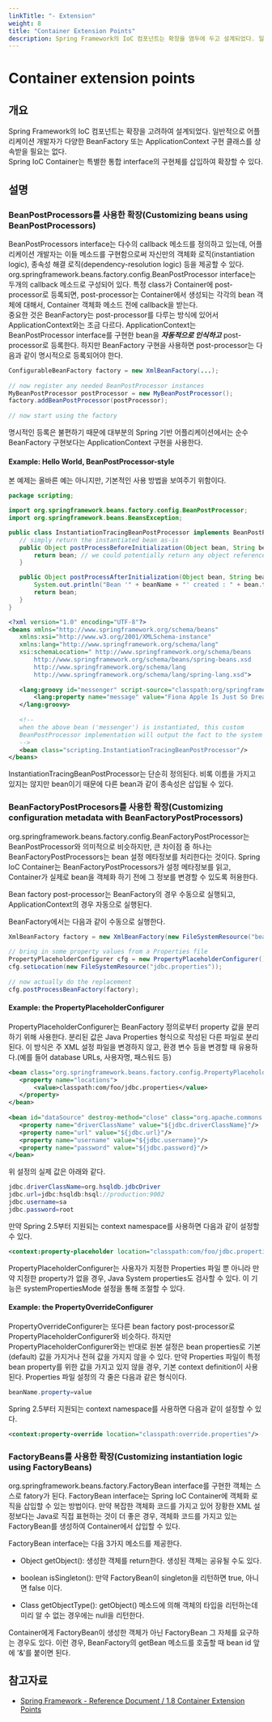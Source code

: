 ```yaml
---
linkTitle: "- Extension"
weight: 8
title: "Container Extension Points"
description: Spring Framework의 IoC 컴포넌트는 확장을 염두에 두고 설계되었다. 일반적으로 개발자가 BeanFactory나 ApplicationContext 구현 클래스를 상속받을 필요는 없으며, Spring IoC Container는 통합 인터페이스의 구현체를 통해 확장할 수 있다.
---
```

# Container extension points

## 개요

Spring Framework의 IoC 컴포넌트는 확장을 고려하여 설계되었다. 일반적으로 어플리케이션 개발자가 다양한 BeanFactory 또는 ApplicationContext 구현 클래스를 상속받을 필요는 없다.  
Spring IoC Container는 특별한 통합 interface의 구현체를 삽입하여 확장할 수 있다.

## 설명

### BeanPostProcessors를 사용한 확장(Customizing beans using BeanPostProcessors)

BeanPostProcessors interface는 다수의 callback 메소드를 정의하고 있는데, 어플리케이션 개발자는 이들 메소드를 구현함으로써 자신만의 객체화 로직(instantiation logic), 종속성 해결 로직(dependency-resolution logic) 등을 제공할 수 있다.  
org.springframework.beans.factory.config.BeanPostProcessor interface는 두개의 callback 메소드로 구성되어 있다. 특정 class가 Container에 post-processor로 등록되면, post-processor는 Container에서 생성되는 각각의 bean 객체에 대해서, Container 객체화 메소드 전에 callback을 받는다.  
중요한 것은 BeanFactory는 post-processor를 다루는 방식에 있어서 ApplicationContext와는 조금 다르다. ApplicationContext는 BeanPostProcessor interface를 구현한 bean을 ***자동적으로 인식하고*** post-processor로 등록한다. 하지만 BeanFactory 구현을 사용하면 post-processor는 다음과 같이 명시적으로 등록되어야 한다.

 ```java
ConfigurableBeanFactory factory = new XmlBeanFactory(...);
 
// now register any needed BeanPostProcessor instances
MyBeanPostProcessor postProcessor = new MyBeanPostProcessor();
factory.addBeanPostProcessor(postProcessor);
 
// now start using the factory
```

 명시적인 등록은 불편하기 때문에 대부분의 Spring 기반 어플리케이션에서는 순수 BeanFactory 구현보다는 ApplicationContext 구현을 사용한다.

#### Example: Hello World, BeanPostProcessor-style

 본 예제는 올바른 예는 아니지만, 기본적인 사용 방법을 보여주기 위함이다.

 ```java
package scripting;
 
import org.springframework.beans.factory.config.BeanPostProcessor;
import org.springframework.beans.BeansException;
 
public class InstantiationTracingBeanPostProcessor implements BeanPostProcessor {
    // simply return the instantiated bean as-is
    public Object postProcessBeforeInitialization(Object bean, String beanName) throws BeansException {
        return bean; // we could potentially return any object reference here...
    }
 
    public Object postProcessAfterInitialization(Object bean, String beanName) throws BeansException {
        System.out.println("Bean '" + beanName + "' created : " + bean.toString());
        return bean;
    }
}
```

 ```xml
<?xml version="1.0" encoding="UTF-8"?>
<beans xmlns="http://www.springframework.org/schema/beans"
    xmlns:xsi="http://www.w3.org/2001/XMLSchema-instance"
    xmlns:lang="http://www.springframework.org/schema/lang"
    xsi:schemaLocation=" http://www.springframework.org/schema/beans
        http://www.springframework.org/schema/beans/spring-beans.xsd
        http://www.springframework.org/schema/lang
        http://www.springframework.org/schema/lang/spring-lang.xsd">
 
    <lang:groovy id="messenger" script-source="classpath:org/springframework/scripting/groovy/Messenger.groovy">
        <lang:property name="message" value="Fiona Apple Is Just So Dreamy."/> 
    </lang:groovy>
 
    <!-- 
    when the above bean ('messenger') is instantiated, this custom
    BeanPostProcessor implementation will output the fact to the system console
    -->
    <bean class="scripting.InstantiationTracingBeanPostProcessor"/>
</beans>
```

 InstantiationTracingBeanPostProcessor는 단순히 정의된다. 비록 이름을 가지고 있지는 않지만 bean이기 때문에 다른 bean과 같이 종속성은 삽입될 수 있다.

### BeanFactoryPostProcesors를 사용한 확장(Customizing configuration metadata with BeanFactoryPostProcessors)

 org.springframework.beans.factory.config.BeanFactoryPostProcessor는 BeanPostProcessor와 의미적으로 비슷하지만, 큰 차이점 중 하나는 BeanFactoryPostProcessors는 bean 설정 메타정보를 처리한다는 것이다. Spring IoC Container는 BeanFactoryPostProcessors가 설정 메타정보를 읽고, Container가 실제로 bean을 객체화 하기 전에 그 정보를 변경할 수 있도록 허용한다.

 Bean factory post-processor는 BeanFactory의 경우 수동으로 실행되고, ApplicationContext의 경우 자동으로 실행된다.

 BeanFactory에서는 다음과 같이 수동으로 실행한다.

 ```java
XmlBeanFactory factory = new XmlBeanFactory(new FileSystemResource("beans.xml"));
 
// bring in some property values from a Properties file
PropertyPlaceholderConfigurer cfg = new PropertyPlaceholderConfigurer();
cfg.setLocation(new FileSystemResource("jdbc.properties"));
 
// now actually do the replacement
cfg.postProcessBeanFactory(factory);
```

#### Example: the PropertyPlaceholderConfigurer

 PropertyPlaceholderConfigurer는 BeanFactory 정의로부터 property 값을 분리하기 위해 사용한다. 분리된 값은 Java Properties 형식으로 작성된 다른 파일로 분리된다. 이 방식은 주 XML 설정 파일을 변경하지 않고, 환경 변수 등을 변경할 때 유용하다.(예를 들어 database URLs, 사용자명, 패스워드 등)

 ```xml
<bean class="org.springframework.beans.factory.config.PropertyPlaceholderConfigurer">
    <property name="locations">
        <value>classpath:com/foo/jdbc.properties</value>
    </property>
</bean>
 
<bean id="dataSource" destroy-method="close" class="org.apache.commons.dbcp.BasicDataSource">
    <property name="driverClassName" value="${jdbc.driverClassName}"/>
    <property name="url" value="${jdbc.url}"/>
    <property name="username" value="${jdbc.username}"/>
    <property name="password" value="${jdbc.password}"/>
</bean>
```

 위 설정의 실제 값은 아래와 같다.

 ```java
jdbc.driverClassName=org.hsqldb.jdbcDriver
jdbc.url=jdbc:hsqldb:hsql://production:9002
jdbc.username=sa
jdbc.password=root

```

 만약 Spring 2.5부터 지원되는 context namespace를 사용하면 다음과 같이 설정할 수 있다.

 ```xml
<context:property-placeholder location="classpath:com/foo/jdbc.properties"/>
```

 PropertyPlaceholderConfigurer는 사용자가 지정한 Properties 파일 뿐 아니라 만약 지정한 property가 없을 경우, Java System properties도 검사할 수 있다. 이 기능은 systemPropertiesMode 설정을 통해 조절할 수 있다.

#### Example: the PropertyOverrideConfigurer

 PropertyOverrideConfigurer는 또다른 bean factory post-processor로 PropertyPlaceholderConfigurer와 비슷하다. 하지만 PropertyPlaceholderConfigurer와는 반대로 원본 설정은 bean properties로 기본(default) 값을 가지거나 전혀 값을 가지지 않을 수 있다. 만약 Properties 파일이 특정 bean property를 위한 값을 가지고 있지 않을 경우, 기본 context definition이 사용된다. Properties 파일 설정의 각 줄은 다음과 같은 형식이다.

 ```java
beanName.property=value

```

 Spring 2.5부터 지원되는 context namespace를 사용하면 다음과 같이 설정할 수 있다.

 ```xml
<context:property-override location="classpath:override.properties"/>
```

### FactoryBeans를 사용한 확장(Customizing instantiation logic using FactoryBeans)

 org.springframework.beans.factory.FactoryBean interface를 구현한 객체는 스스로 fatory가 된다. FactoryBean interface는 Spring IoC Container에 객체화 로직을 삽입할 수 있는 방법이다. 만약 복잡한 객체화 코드를 가지고 있어 장황한 XML 설정보다는 Java로 직접 표현하는 것이 더 좋은 경우, 객체화 코드를 가지고 있는 FactoryBean를 생성하여 Container에서 삽입할 수 있다.

 FactoryBean interface는 다음 3가지 메소드를 제공한다.

- Object getObject(): 생성한 객체를 return한다. 생성된 객체는 공유될 수도 있다.
    
- boolean isSingleton(): 만약 FactoryBean이 singleton을 리턴하면 true, 아니면 false 이다.
    
- Class getObjectType(): getObject() 메소드에 의해 객체의 타입을 리턴하는데 미리 알 수 없는 경우에는 null을 리턴한다.
    

 Container에게 FactoryBean이 생성한 객체가 아닌 FactoryBean 그 자체를 요구하는 경우도 있다. 이런 경우, BeanFactory의 getBean 메소드를 호출할 때 bean id 앞에 '&'를 붙이면 된다.

## 참고자료

- [Spring Framework - Reference Document / 1.8 Container Extension Points](https://docs.spring.io/spring-framework/docs/5.3.27/reference/html/core.html#beans-factory-extension)